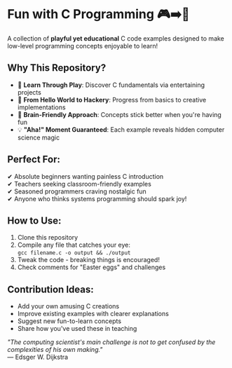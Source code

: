 # Fun with C Programming 🎮➡️🐧

A collection of **playful yet educational** C code examples designed to make low-level programming concepts enjoyable to learn!

## Why This Repository?

- 🎯 **Learn Through Play**: Discover C fundamentals via entertaining projects
- 🤖 **From Hello World to Hackery**: Progress from basics to creative implementations
- 🧠 **Brain-Friendly Approach**: Concepts stick better when you're having fun
- 💡 **"Aha!" Moment Guaranteed**: Each example reveals hidden computer science magic

## Perfect For:

✔ Absolute beginners wanting painless C introduction  
✔ Teachers seeking classroom-friendly examples  
✔ Seasoned programmers craving nostalgic fun  
✔ Anyone who thinks systems programming should spark joy!

## How to Use:

1. Clone this repository
2. Compile any file that catches your eye:  
   `gcc filename.c -o output && ./output`
3. Tweak the code - breaking things is encouraged!
4. Check comments for "Easter eggs" and challenges

## Contribution Ideas:

- Add your own amusing C creations
- Improve existing examples with clearer explanations
- Suggest new fun-to-learn concepts
- Share how you've used these in teaching

*"The computing scientist's main challenge is not to get confused by the complexities of his own making."*  
— Edsger W. Dijkstra
